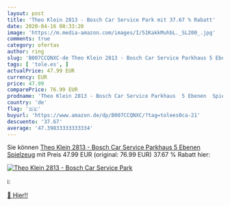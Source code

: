 ```yaml
---
layout: post
title: 'Theo Klein 2813 - Bosch Car Service Park mit 37.67 % Rabatt'
date: 2020-04-16 08:33:20
image: 'https://m.media-amazon.com/images/I/51KakkMuhbL._SL200_.jpg'
comments: true
category: ofertas
author: ring
slug: 'B007CCQNXC-de Theo Klein 2813 - Bosch Car Service Parkhaus 5 Ebenen...'
tags: [ 'tole.es', ]
actualPrice: 47.99 EUR
currency: EUR
price: 47.99
comparePrice: 76.99 EUR
prodname: 'Theo Klein 2813 - Bosch Car Service Parkhaus  5 Ebenen  Spielzeug'
country: 'de'
flag: '🇩🇪'
buyurl: 'https://www.amazon.de/dp/B007CCQNXC/?tag=tolees0ca-21'
descuento: '37.67'
average: '47.39833333333334'
---
```


Sie können [Theo Klein 2813 - Bosch Car Service Parkhaus  5 Ebenen  Spielzeug](https://www.amazon.de/dp/B007CCQNXC/?tag=tolees0ca-21) mit Preis 47.99 EUR (original: 76.99 EUR) 37.67 % Rabatt hier:

[![Theo Klein 2813 - Bosch Car Service Park](https://m.media-amazon.com/images/I/51KakkMuhbL._SL200_.jpg)](https://www.amazon.de/dp/B007CCQNXC/?tag=tolees0ca-21)

ℹ️:


[🛒 Hier!!](https://www.amazon.de/dp/B007CCQNXC/?tag=tolees0ca-21)
